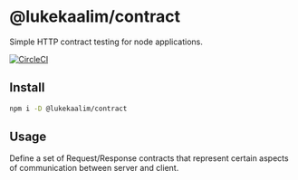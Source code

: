 # @lukekaalim/contract

Simple HTTP contract testing for node applications.

[![CircleCI](https://circleci.com/gh/lukekaalim/contract.svg?style=svg)](https://circleci.com/gh/lukekaalim/contract)

## Install

```bash
npm i -D @lukekaalim/contract
```

## Usage

Define a set of Request/Response contracts that represent certain aspects of
communication between server and client.